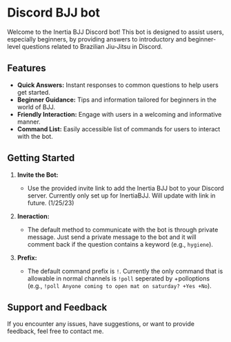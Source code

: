 # Discord BJJ bot

Welcome to the Inertia BJJ Discord bot! This bot is designed to assist users, especially beginners, by providing answers to introductory and beginner-level questions related to Brazilian Jiu-Jitsu in Discord.

## Features

- **Quick Answers:** Instant responses to common questions to help users get started.
- **Beginner Guidance:** Tips and information tailored for beginners in the world of BJJ.
- **Friendly Interaction:** Engage with users in a welcoming and informative manner.
- **Command List:** Easily accessible list of commands for users to interact with the bot.

## Getting Started

1. **Invite the Bot:**
   - Use the provided invite link to add the Inertia BJJ bot to your Discord server. Currently only set up for InertiaBJJ. Will update with link in future. (1/25/23)

2. **Ineraction:**
   - The default method to communicate with the bot is through private message. Just send a private message to the bot and it will comment back if the question contains a keyword (e.g., `hygiene`).

3. **Prefix:**
   - The default command prefix is `!`. Currently the only command that is allowable in normal channels is `!poll` seperated by +polloptions (e.g., `!poll Anyone coming to open mat on saturday? +Yes +No`).


## Support and Feedback

If you encounter any issues, have suggestions, or want to provide feedback, feel free to contact me.
